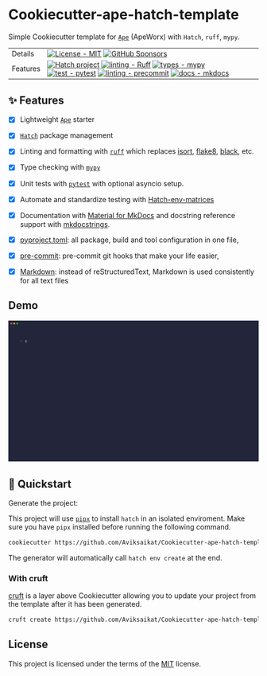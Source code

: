 # Cookiecutter-ape-hatch-template
Simple Cookiecutter template for [`Ape`](https://github.com/ApeWorX/ape) (ApeWorx) with `Hatch`, `ruff`, `mypy`.



|         |                                    |
|---------|------------------------------------|
| Details | [![License - MIT][MIT-image]][MIT-link] [![GitHub Sponsors][sponsor-image]][sponsor-link] |
| Features | [![Hatch project][hatch-image]][hatch-link] [![linting - Ruff][ruff-image]][ruff-link] [![types - mypy][mypy-image]][mypy-link] [![test - pytest][pytest-image]][pytest-link] [![linting - precommit][precommit-image]][precommit-link] [![docs - mkdocs][mkdocs-image]][mkdocs-link]



## ✨ Features

* [X] Lightweight [`Ape`](https://github.com/ApeWorX/ape) starter
* [X] [`Hatch`](https://hatch.pypa.io/latest/install/) package management
* [X] Linting and formatting with [`ruff`](https://github.com/charliermarsh/ruff) which replaces [isort], [flake8], [black], etc.
* [X] Type checking with [`mypy`](https://github.com/python/mypy)
* [X] Unit tests with [`pytest`](https://github.com/pytest-dev/pytest) with optional asyncio setup.
* [X] Automate and standardize testing with [Hatch-env-matrices]
* [X] Documentation with [Material for MkDocs](https://squidfunk.github.io/mkdocs-material/) and docstring reference support with [mkdocstrings](https://mkdocstrings.github.io/).
* [X] [pyproject.toml]: all package, build and tool configuration in one file,
* [X] [pre-commit]: pre-commit git hooks that make your life easier,
* [X] [Markdown]: instead of reStructuredText, Markdown is used consistently for all text files


## Demo
![](./media/demo.gif)

## 💫 Quickstart

Generate the project:

This project will use [`pipx`](https://github.com/pypa/pipx) to install `hatch` in an isolated enviroment. Make sure you have `pipx` installed before running the following command.

```bash
cookiecutter https://github.com/Aviksaikat/Cookiecutter-ape-hatch-template
```

The generator will automatically call `hatch env create` at the end.


### With cruft

[cruft](https://github.com/cruft/cruft) is a layer above Cookiecutter allowing you to update your project from the template after it has been generated.

```bash
cruft create https://github.com/Aviksaikat/Cookiecutter-ape-hatch-template
```

## License

This project is licensed under the terms of the [MIT](https://github.com/Aviksaikat/Cookiecutter-ape-hatch-template/blob/main/LICENSE) license.



[cookiecutter]: https://cookiecutter.readthedocs.io/
[Hatch-env-matrices]: https://hatch.pypa.io/dev/config/environment/advanced/#matrix
[cookiecutter-pypackage]: https://github.com/audreyfeldroy/cookiecutter-pypackage
[pre-commit]: https://pre-commit.com/
[mkdocs]: https://www.mkdocs.org/
[Markdown]: https://www.markdownguide.org/
[flake8]: https://pypi.org/project/flake8/
[isort]: https://pycqa.github.io/isort/
[pytest]: https://docs.pytest.org/
[mypy]: https://mypy-lang.org/
[black]: https://black.readthedocs.io/
[ruff]: https://beta.ruff.rs/
[pyproject.toml]: https://hatch.pypa.io/latest/config/metadata/
[`README.md`]: https://github.com/aviksaikat/the-hatchlor-demo

[Tests-image]: https://github.com/aviksaikat/the-hatchlor/actions/workflows/run-tests.yml/badge.svg?branch=main
[Tests-link]: https://github.com/aviksaikat/the-hatchlor/actions/workflows/run-tests.yml
[hatch-image]: https://img.shields.io/badge/%F0%9F%A5%9A-hatch-4051b5.svg
[hatch-link]: https://github.com/pypa/hatch
[ruff-image]: https://img.shields.io/endpoint?url=https://raw.githubusercontent.com/astral-sh/ruff/main/assets/badge/v2.json
[ruff-link]: https://github.com/charliermarsh/ruff
[mypy-image]: https://img.shields.io/badge/Types-mypy-blue.svg
[mypy-link]: https://mypy-lang.org/
[pytest-image]: https://img.shields.io/badge/Pytest-0A9EDC.svg?style=flat&logo=Pytest&logoColor=white
[pytest-link]:  https://docs.pytest.org/
[mkdocs-image]: https://img.shields.io/badge/Docs-mkdocs-blue.svg
[mkdocs-link]: https://www.mkdocs.org/
[precommit-image]: https://img.shields.io/badge/pre--commit-enabled-brightgreen?logo=pre-commit&logoColor=white
[precommit-link]:  https://pre-commit.com/
[MIT-image]: https://img.shields.io/badge/License-MIT-9400d3.svg
[MIT-link]: LICENSE
[sponsor-image]: https://img.shields.io/static/v1?label=Sponsor&message=%E2%9D%A4&logo=GitHub&color=ff69b4
[sponsor-link]: https://github.com/sponsors/aviksaikat